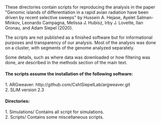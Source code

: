 These directories contain scripts for reproducing the analysis in the paper "Genomic islands of differentiation in a rapid avian radiation have been driven by recent selective sweeps" by Hussein A. Hejase, Ayelet Salman-Minkov, Leonardo Campagna, Melissa J. Hubisz, Irby J. Lovette, Ilan Gronau, and Adam Siepel (2020).

The scripts are not published as a finished software but for informational purposes and transparency of our analysis. Most of the analysis was done on a cluster, with segments of the genome analyzed separately.

Some details, such as where data was downloaded or how filtering was done, are described in the methods section of the main text.

<h4>The scripts assume the installation of the following software:</h4>
1.	ARGweaver: http://github.com/CshlSiepelLab/argweaver.git <br />
2.	SLiM version 2.3

<h4>Directories:</h4>
1. Simulations/ Contains all script for simulations. <br />
2. Scripts/ Contains some miscellaneous scripts.
